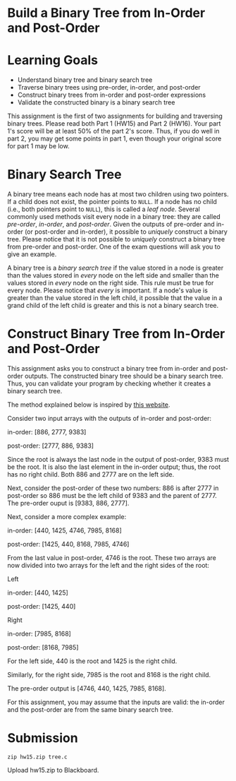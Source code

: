 # Build a Binary Tree from In-Order and Post-Order

Learning Goals
==============

* Understand binary tree and binary search tree
* Traverse binary trees using pre-order, in-order, and post-order 
* Construct binary trees from in-order and post-order expressions
* Validate the constructed binary is a binary search tree

This assignment is the first of two assignments for building and
traversing binary trees. Please read both Part 1 (HW15) and Part 2
(HW16). Your part 1's score will be at least 50% of the part 2's
score. Thus, if you do well in part 2, you may get some points in part
1, even though your original score for part 1 may be low.

Binary Search Tree
==================

A binary tree means each node has at most two children using two
pointers. If a child does not exist, the pointer points to `NULL`.  If
a node has no child (i.e., both pointers point to `NULL`), this is
called a *leaf node*.  Several commonly used methods visit every node
in a binary tree: they are called *pre-order*, *in-order*, and
*post-order*. Given the outputs of pre-order and in-order (or
post-order and in-order), it possible to *uniquely* construct a binary
tree. Please notice that it is not possible to *uniquely* construct a
binary tree from pre-order and post-order. One of the exam questions
will ask you to give an example.

A binary tree is a *binary search tree* if the value stored in a node
is greater than the values stored in *every* node on the left side and
smaller than the values stored in *every* node on the right side.
This rule must be true for every node.  Please notice that *every* is
important.  If a node's value is greater than the value stored in the
left child, it possible that the value in a grand child of the left
child is greater and this is not a binary search tree.

Construct Binary Tree from In-Order and Post-Order
==================================================

This assignment asks you to construct a binary tree from in-order and
post-order outputs.  The constructed binary tree should be a binary
search tree. Thus, you can validate your program by checking whether
it creates a binary search tree.

The method explained below is inspired by [this website](https://www.geeksforgeeks.org/construct-a-binary-tree-from-postorder-and-inorder/).

Consider two input arrays with the outputs of in-order and post-order:

in-order: [886, 2777, 9383]

post-order: [2777, 886, 9383]

Since the root is always the last node in the output of post-order,
9383 must be the root. It is also the last element in the in-order
output; thus, the root has no right child.  Both 886 and 2777 are on
the left side.

Next, consider the post-order of these two numbers: 886 is after 2777
in post-order so 886 must be the left child of 9383 and the parent of
2777.  The pre-order ouput is [9383, 886, 2777].

Next, consider a more complex example:

in-order: [440, 1425, 4746, 7985, 8168]

post-order: [1425, 440, 8168, 7985, 4746]

From the last value in post-order, 4746 is the root.  These two arrays
are now divided into two arrays for the left and the right sides of
the root:

Left

in-order: [440, 1425]

post-order: [1425, 440]

Right

in-order: [7985, 8168]

post-order: [8168, 7985]

For the left side, 440 is the root and 1425 is the right child.

Similarly, for the right side, 7985 is the root and 8168 is the right child.


The pre-order output is [4746, 440, 1425, 7985, 8168].

For this assignment, you may assume that the inputs are valid: the
in-order and the post-order are from the same binary search tree.


Submission
==========

```
zip hw15.zip tree.c
```

Upload hw15.zip to Blackboard.

